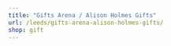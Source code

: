 ```yaml
---
title: "Gifts Arena / Alison Holmes Gifts"
url: /leeds/gifts-arena-alison-holmes-gifts/
shop: gift
---
```

